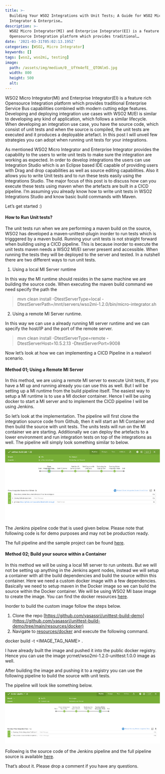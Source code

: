 ```yaml
---
title: >-
  Building Your WSO2 Integrations with Unit Tests; A Guide for WSO2 Micro
  Integrator & Enterprise…
description: >-
  WSO2 Micro Integrator(MI) and Enterprise Integrator(EI) is a feature rich
  Opensource Integration platform which provides traditional…
date: '2021-03-31T05:02:13.195Z'
categories: [WSO2, Micro Integrator]
keywords: []
tags: [wso2, wso2mi, testing]
image:
  path: /assets/img/medium/0__UfYm4efE__QTONlm5.jpg
  width: 800
  height: 500
  alt:
---
```

WSO2 Micro Integrator(MI) and Enterprise Integrator(EI) is a feature rich Opensource Integration platform which provides traditional Enterprise Service Bus capabilities combined with modern cutting edge features. Developing and deploying integration use cases with WSO2 MI/EI is similar to developing any kind of application, which follows a similar lifecycle. When developing an integration use case, you have the source code, which consist of unit tests and when the source is compiled, the unit tests are executed and it produces a deployable artefact. In this post I will unveil few strategies you can adopt when running unit tests for your integrations.

As mentioned WSO2 Micro Integrator and Enterprise Integrator provides the capability to the users to write unit tests to make sure the integration are working as expected. In order to develop integrations the users can use Integration Studio which is an Eclipse based IDE capable of providing users with Drag and drop capabilities as well as source editing capabilities. Also it allows you to write Unit tests and to run these tests easily using the Integrations Studio. The major focus of this post is to discuss how can you execute these tests using maven when the artefacts are built in a CICD pipeline. I’m assuming you already know how to write unit tests in WSO2 Integrations Studio and know basic build commands with Maven.

Let’s get started :)

#### How to Run Unit tests?

The unit tests run when we are performing a maven build on the source, WSO2 has developed a maven-unittest-plugin inorder to run tests which is trigggered by a maven build. Running your unit tests is not straight forward when building using a CICD pipeline. This is because inorder to execute the unit tests maven needs a WSO2 MI/EI server present and accessible. When running the tests they will be deployed to the server and tested. In a nutshell there are two different ways to run unit tests.

1.  Using a local MI Server runtime

In this way the MI runtime should resides in the same machine we are building the source code. When executing the maven build command we need specify the path the

> mvn clean install -DtestServerType=local -DtestServerPath=/mnt/servers/wso2mi-1.2.0/bin/micro-integrator.sh

2. Using a remote MI Server runtime.

In this way we can use a already running MI server runtime and we can specify the host/IP and the port of the remote server.

> mvn clean install -DtestServerType=remote -DtestServerHost=10.5.2.13 -DtestServerPort=9008

Now let’s look at how we can implementing a CICD Pipeline in a realworl scenario.

#### Method 01; Using a Remote MI Server

In this method, we are using a remote MI server to execute Unit tests, If you have a MI up and running already you can use this as well. But I will be setting up a MI runtime from the build pipeline itself. The easiest way to setup a MI runtime is to use a MI docker container. Hence I will be using docker to start a MI server and to implement the CICD pipeline I will be using Jenkins.

So let’s look at the implementation. The pipeline will first clone the integration source code from Github, then it will start an MI Container and then build the source with unit tests. The units tests will run on the MI container we are starting. Additionally we can deploy the artefacts to a lower environment and run integration tests on top of the integrations as well. The pipeline will simply look something similar to below.

![](/assets/img/medium/1__nFKTHkjYBYShjKBKQuXGzw.png)

The Jenkins pipeline code that is used given below. Please note that following code is for demo purposes and may not be production ready.

The full pipeline and the sample project can be found [here](https://github.com/yasassri/unittest-build-demo/blob/main/RemoteServer_Pipeline.yaml).

#### Method 02; Build your source within a Container

In this method we will be using a local MI server to run unitests. But we will not be setting up anything in the Jenkins agent nodes, instead we will setup a container with all the build dependencies and build the source within this container. Here we need a custom docker image with a few dependencies. Basically we need to setup maven in the Docker image so we can build the source within the Docker container. We will be using WSO2 MI base image to create the image. You can find the docker resources [here](https://github.com/yasassri/unittest-build-demo/tree/main/resources/docker).

Inorder to build the custom image follow the steps below.

1.  Clone the repo [https://github.com/yasassri/unittest-build-demo](https://github.com/yasassri/unittest-build-demo/tree/main/resources/docker)
2.  Navigate to [resources/docker](https://github.com/yasassri/unittest-build-demo/tree/main/resources/docker) and execute the following command.

docker build -t <IMAGE\_TAG\_NAME> .

I have already built the image and pushed it into the public docker registry. Hence you can use the image ycrnet/wso2mi-1.2.0-unittest:1.0.0 image as well.

After building the image and pushing it to a registry you can use the following pipeline to build the source with unit tests.

The pipeline will look like something below.

![](/assets/img/medium/1__kKBhNJEtVHkbvzTf7w3J6g.png)

Following is the source code of the Jenkins pipeline and the full pipeline source is available [here](https://github.com/yasassri/unittest-build-demo/blob/main/BuilInContainer_Pipeline.yaml).

That’s about it. Please drop a comment if you have any questions.
